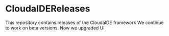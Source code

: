 # CloudaIDEReleases
This repository contains releases of the CloudaIDE framework
We continue to work on beta versions. 
Now we upgraded UI
